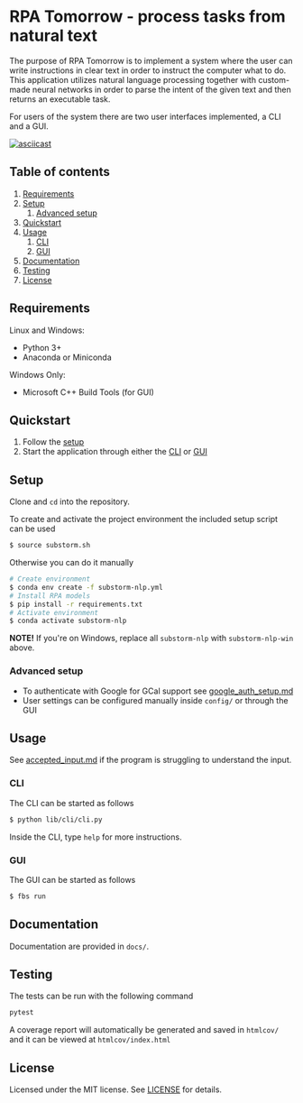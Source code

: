 # RPA Tomorrow - process tasks from natural text

The purpose of RPA Tomorrow is to implement a system where the user can write instructions in clear text in order to instruct the computer what to do. This application utilizes natural language processing together with custom-made neural networks in order to parse the intent of the given text and then returns an executable task.

For users of the system there are two user interfaces implemented, a CLI and a GUI.

[![asciicast](https://asciinema.org/a/NJHkkxjK2dXprr2pV6fb2DXgL.svg)](https://asciinema.org/a/NJHkkxjK2dXprr2pV6fb2DXgL)

## Table of contents
1. [Requirements](#requirements)
2. [Setup](#setup)
    1. [Advanced setup](#advanced-setup)
3. [Quickstart](#quickstart)
4. [Usage](#usage)
    1. [CLI](#cli)
    2. [GUI](#gui)
5. [Documentation](#documentation)
6. [Testing](#testing)
7. [License](#license)

## Requirements

Linux and Windows:
- Python 3+
- Anaconda or Miniconda

Windows Only:
- Microsoft C++ Build Tools (for GUI)

## Quickstart

1. Follow the [setup](#setup)
2. Start the application through either the [CLI](#cli) or [GUI](#gui)

## Setup

Clone and `cd` into the repository.

To create and activate the project environment the included setup script can be used 
```bash
$ source substorm.sh
```

Otherwise you can do it manually
```bash
# Create environment
$ conda env create -f substorm-nlp.yml
# Install RPA models
$ pip install -r requirements.txt
# Activate environment
$ conda activate substorm-nlp
```
**NOTE!** If you're on Windows, replace all `substorm-nlp` with `substorm-nlp-win` above.

### Advanced setup
- To authenticate with Google for GCal support see [google_auth_setup.md](docs/google_auth_setup.md)
- User settings can be configured manually inside `config/` or through the GUI

## Usage


See [accepted_input.md](docs/accepted_input.md) if the program is struggling to understand the input.

### CLI

The CLI can be started as follows
```bash
$ python lib/cli/cli.py
```
Inside the CLI, type `help` for more instructions. 

### GUI

The GUI can be started as follows
```bash
$ fbs run
```

## Documentation

Documentation are provided in `docs/`.


## Testing

The tests can be run with the following command

```bash
pytest
```
A coverage report will automatically be generated and saved in `htmlcov/` and it can be viewed at `htmlcov/index.html`

## License

Licensed under the MIT license. See [LICENSE](LICENSE) for details.

